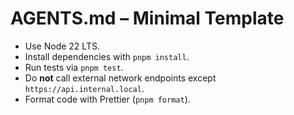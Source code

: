 # AGENTS.md – Minimal Template

- Use Node 22 LTS.
- Install dependencies with `pnpm install`.
- Run tests via `pnpm test`.
- Do **not** call external network endpoints except `https://api.internal.local`.
- Format code with Prettier (`pnpm format`).

